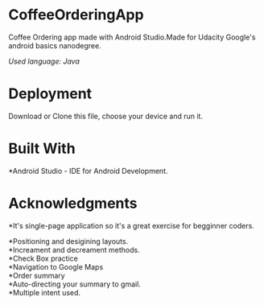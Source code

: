 # CoffeeOrderingApp

Coffee Ordering app made with Android Studio.Made for Udacity Google's android basics nanodegree.

*Used language: Java*

# Deployment
Download or Clone this file, choose your device and run it.

# Built With
*Android Studio - IDE for Android Development.

# Acknowledgments

*It's single-page application so it's a great exercise for begginner coders.

*Positioning and desigining layouts. <br />
*Increament and decreament methods. <br />
*Check Box practice <br />
*Navigation to Google Maps <br />
*Order summary <br />
*Auto-directing your summary to gmail. <br />
*Multiple intent used. <br />
